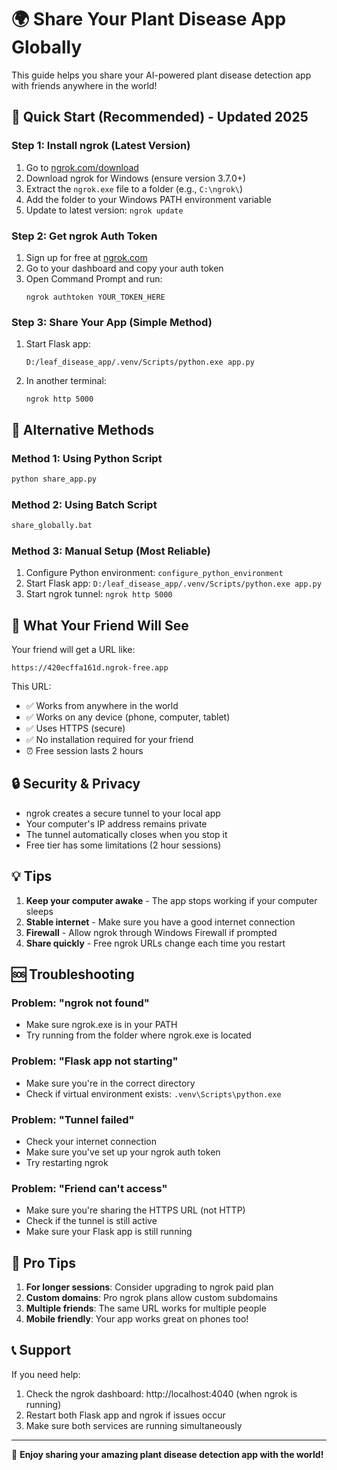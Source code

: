 # 🌍 Share Your Plant Disease App Globally

This guide helps you share your AI-powered plant disease detection app with friends anywhere in the world!

## 🚀 Quick Start (Recommended) - Updated 2025

### Step 1: Install ngrok (Latest Version)
1. Go to [ngrok.com/download](https://ngrok.com/download)
2. Download ngrok for Windows (ensure version 3.7.0+)
3. Extract the `ngrok.exe` file to a folder (e.g., `C:\ngrok\`)
4. Add the folder to your Windows PATH environment variable
5. Update to latest version: `ngrok update`

### Step 2: Get ngrok Auth Token
1. Sign up for free at [ngrok.com](https://ngrok.com)
2. Go to your dashboard and copy your auth token
3. Open Command Prompt and run:
   ```
   ngrok authtoken YOUR_TOKEN_HERE
   ```

### Step 3: Share Your App (Simple Method)
1. Start Flask app:
   ```
   D:/leaf_disease_app/.venv/Scripts/python.exe app.py
   ```
2. In another terminal:
   ```
   ngrok http 5000
   ```

## 🔧 Alternative Methods

### Method 1: Using Python Script
```bash
python share_app.py
```

### Method 2: Using Batch Script
```bash
share_globally.bat
```

### Method 3: Manual Setup (Most Reliable)
1. Configure Python environment: `configure_python_environment`
2. Start Flask app: `D:/leaf_disease_app/.venv/Scripts/python.exe app.py`
3. Start ngrok tunnel: `ngrok http 5000`

## 📱 What Your Friend Will See

Your friend will get a URL like:
```
https://420ecffa161d.ngrok-free.app
```

This URL:
- ✅ Works from anywhere in the world
- ✅ Works on any device (phone, computer, tablet)
- ✅ Uses HTTPS (secure)
- ✅ No installation required for your friend
- ⏰ Free session lasts 2 hours

## 🔒 Security & Privacy

- ngrok creates a secure tunnel to your local app
- Your computer's IP address remains private
- The tunnel automatically closes when you stop it
- Free tier has some limitations (2 hour sessions)

## 💡 Tips

1. **Keep your computer awake** - The app stops working if your computer sleeps
2. **Stable internet** - Make sure you have a good internet connection
3. **Firewall** - Allow ngrok through Windows Firewall if prompted
4. **Share quickly** - Free ngrok URLs change each time you restart

## 🆘 Troubleshooting

### Problem: "ngrok not found"
- Make sure ngrok.exe is in your PATH
- Try running from the folder where ngrok.exe is located

### Problem: "Flask app not starting"
- Make sure you're in the correct directory
- Check if virtual environment exists: `.venv\Scripts\python.exe`

### Problem: "Tunnel failed"
- Check your internet connection
- Make sure you've set up your ngrok auth token
- Try restarting ngrok

### Problem: "Friend can't access"
- Make sure you're sharing the HTTPS URL (not HTTP)
- Check if the tunnel is still active
- Make sure your Flask app is still running

## 🌟 Pro Tips

1. **For longer sessions**: Consider upgrading to ngrok paid plan
2. **Custom domains**: Pro ngrok plans allow custom subdomains
3. **Multiple friends**: The same URL works for multiple people
4. **Mobile friendly**: Your app works great on phones too!

## 📞 Support

If you need help:
1. Check the ngrok dashboard: http://localhost:4040 (when ngrok is running)
2. Restart both Flask app and ngrok if issues occur
3. Make sure both services are running simultaneously

---

🎉 **Enjoy sharing your amazing plant disease detection app with the world!**
